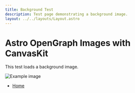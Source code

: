 ```yaml
---
title: Background Test
description: Test page demonstrating a background image.
layout: ../../layouts/Layout.astro
---
```


# Astro OpenGraph Images with CanvasKit

This test loads a background image.

![Example image](/local-font-test/margin.png)

- [Home](/)
